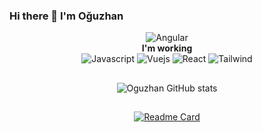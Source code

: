 ### Hi there 👋 I'm Oğuzhan

<div align="center">
<img alt="Angular" src="https://komarev.com/ghpvc/?username=oguzhanbelli&style=flat&color=red"/>
  </div>
<div align="center">
  <div> 
  <b>I'm working</b>
  </div>
<img alt="Javascript" src="https://img.shields.io/badge/javascript-%23323330.svg?style=for-the-badge&logo=javascript&logoColor=%23F7DF1E"/>
  
<img alt="Vuejs" src="https://img.shields.io/badge/Vue.js-35495E?style=for-the-badge&logo=vue.js&logoColor=4FC08D"/>
  <img alt="React" src="https://img.shields.io/badge/React-20232A?style=for-the-badge&logo=react&logoColor=61DAFB"/>
  <img alt="Tailwind" src="https://img.shields.io/badge/Tailwind_CSS-38B2AC?style=for-the-badge&logo=tailwind-css&logoColor=white"/>

  ##
  ![Oguzhan GitHub stats](https://github-readme-stats.vercel.app/api?username=oguzhanbelli&show_icons=true&theme=dracula)
  ##

[![Readme Card](https://github-readme-stats.vercel.app/api/pin/?username=oguzhanbelli&repo=patika-dev-react&theme=dracula)](https://github.com/oguzhanbelli/patika-dev-react)









